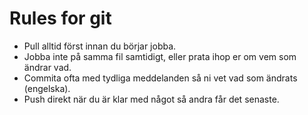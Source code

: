 # Rules for git
* Pull alltid först innan du börjar jobba.
* Jobba inte på samma fil samtidigt, eller prata ihop er om vem som ändrar vad.
* Commita ofta med tydliga meddelanden så ni vet vad som ändrats (engelska).
* Push direkt när du är klar med något så andra får det senaste.

